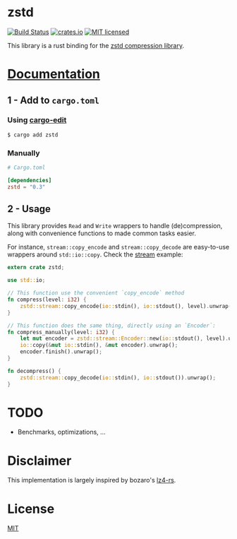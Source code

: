 # zstd

[![Build Status](https://travis-ci.org/gyscos/zstd-rs.svg?branch=master)](https://travis-ci.org/gyscos/zstd-rs)
[![crates.io](http://meritbadge.herokuapp.com/zstd)](https://crates.io/crates/zstd)
[![MIT licensed](https://img.shields.io/badge/license-MIT-blue.svg)](./LICENSE)

This library is a rust binding for the [zstd compression library][zstd].

# [Documentation][doc]

## 1 - Add to `cargo.toml`

### Using [cargo-edit]

```bash
$ cargo add zstd
```

### Manually

```toml
# Cargo.toml

[dependencies]
zstd = "0.3"
```

## 2 - Usage

This library provides `Read` and `Write` wrappers to handle (de)compression,
along with convenience functions to made common tasks easier.

For instance, `stream::copy_encode` and `stream::copy_decode` are easy-to-use
wrappers around `std::io::copy`. Check the [stream] example:

```rust
extern crate zstd;

use std::io;

// This function use the convenient `copy_encode` method
fn compress(level: i32) {
    zstd::stream::copy_encode(io::stdin(), io::stdout(), level).unwrap();
}

// This function does the same thing, directly using an `Encoder`:
fn compress_manually(level: i32) {
    let mut encoder = zstd::stream::Encoder::new(io::stdout(), level).unwrap();
    io::copy(&mut io::stdin(), &mut encoder).unwrap();
    encoder.finish().unwrap();
}

fn decompress() {
    zstd::stream::copy_decode(io::stdin(), io::stdout()).unwrap();
}
```

# TODO

* Benchmarks, optimizations, ...

# Disclaimer

This implementation is largely inspired by bozaro's [lz4-rs].

# License

[MIT](LICENSE)

[zstd]: https://github.com/facebook/zstd
[lz4-rs]: https://github.com/bozaro/lz4-rs
[cargo-edit]: https://github.com/killercup/cargo-edit#cargo-add
[doc]: https://docs.rs/zstd
[stream]: examples/stream.rs
[submodule]: https://git-scm.com/book/en/v2/Git-Tools-Submodules
